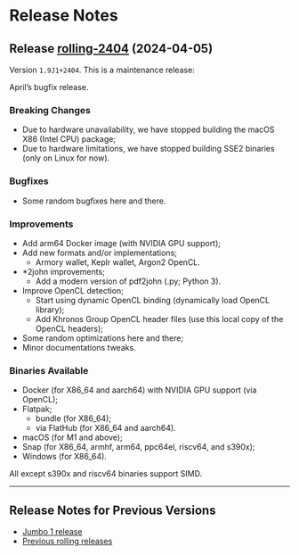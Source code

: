 # Release Notes

## Release [rolling-2404](https://github.com/openwall/john-packages/releases/tag/rolling-2404) (2024-04-05)

Version `1.9J1+2404`. This is a maintenance release:

April’s bugfix release.

### Breaking Changes

- Due to hardware unavailability, we have stopped building the macOS X86 (Intel CPU) package;
- Due to hardware limitations, we have stopped building SSE2 binaries (only on Linux for now).

### Bugfixes

- Some random bugfixes here and there.

### Improvements

- Add arm64 Docker image (with NVIDIA GPU support);
- Add new formats and/or implementations;
  - Armory wallet, Keplr wallet, Argon2 OpenCL.
- \*2john improvements;
  - Add a modern version of pdf2john (.py; Python 3).
- Improve OpenCL detection;
  - Start using dynamic OpenCL binding (dynamically load OpenCL library);
  - Add Khronos Group OpenCL header files (use this local copy of the OpenCL headers);
- Some random optimizations here and there;
- Minor documentations tweaks.

### Binaries Available

- Docker (for X86_64 and aarch64) with NVIDIA GPU support (via OpenCL);
- Flatpak;
  - bundle (for X86_64);
  - via FlatHub (for X86_64 and aarch64).
- macOS (for M1 and above);
- Snap (for X86_64, armhf, arm64, ppc64el, riscv64, and s390x);
- Windows (for X86_64).

All except s390x and riscv64 binaries support SIMD.

---

## Release Notes for Previous Versions

- [Jumbo 1 release](Releases/1.9.0.J1/RELEASE-NOTES.md)
- [Previous rolling releases](Releases/rolling/RELEASE-NOTES.md)
